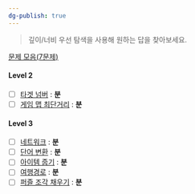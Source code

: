 ```yaml
---
dg-publish: true
---
```

> 깊이/너비 우선 탐색을 사용해 원하는 답을 찾아보세요.

[문제 모음(7문제)](https://school.programmers.co.kr/learn/courses/30/parts/12421)
#### Level 2
- [ ] [타겟 넘버](https://school.programmers.co.kr/learn/courses/30/lessons/43165) : **분**
- [ ] [게임 맵 최단거리](https://school.programmers.co.kr/learn/courses/30/lessons/1844) : **분**

#### Level 3
- [ ] [네트워크](https://school.programmers.co.kr/learn/courses/30/lessons/43162) : **분**
- [ ] [단어 변환](https://school.programmers.co.kr/learn/courses/30/lessons/43163) : **분**
- [ ] [아이템 줍기](https://school.programmers.co.kr/learn/courses/30/lessons/87694) : **분**
- [ ] [여행경로](https://school.programmers.co.kr/learn/courses/30/lessons/43164) : **분**
- [ ] [퍼즐 조각 채우기](https://school.programmers.co.kr/learn/courses/30/lessons/84021) : **분**